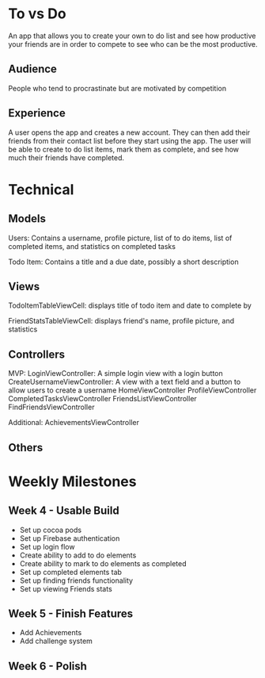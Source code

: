 # To vs Do

An app that allows you to create your own to do list and see how productive your friends are in order to compete to see who can be the most productive.

## Audience

People who tend to procrastinate but are motivated by competition

## Experience

A user opens the app and creates a new account. They can then add their friends from their contact list before they start using the app. The user will be able to create to do list items, mark them as complete, and see how much their friends have completed. 

# Technical

## Models

Users:
    Contains a username, profile picture, list of to do items, list of completed items, and statistics on completed tasks

Todo Item:
    Contains a title and a due date, possibly a short description

## Views

TodoItemTableViewCell:
    displays title of todo item and date to complete by

FriendStatsTableViewCell: 
    displays friend's name, profile picture, and statistics

## Controllers

MVP: 
LoginViewController:
    A simple login view with a login button
CreateUsernameViewController:
    A view with a text field and a button to allow users to create a username
HomeViewController
ProfileViewController
CompletedTasksViewController
FriendsListViewController
FindFriendsViewController

Additional:
AchievementsViewController

## Others

# Weekly Milestones

## Week 4 - Usable Build

- Set up cocoa pods
- Set up Firebase authentication
- Set up login flow
- Create ability to add to do elements
- Create ability to mark to do elements as completed
- Set up completed elements tab
- Set up finding friends functionality 
- Set up viewing Friends stats

## Week 5 - Finish Features

- Add Achievements 
- Add challenge system

## Week 6 - Polish


